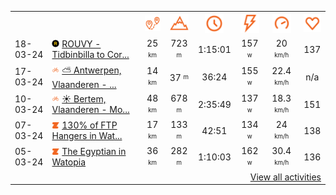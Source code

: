 <table>
    <tr>
        <th></th>
        <th></th>
        <th align="center"><img src="https://raw.githubusercontent.com/robiningelbrecht/strava-activities/master/public/distance.svg" width="30" alt="distance" title="distance"/></th>
        <th align="center"><img src="https://raw.githubusercontent.com/robiningelbrecht/strava-activities/master/public/elevation.svg" width="30" alt="elevation" title="elevation"/></th>
        <th align="center"><img src="https://raw.githubusercontent.com/robiningelbrecht/strava-activities/master/public/time.svg" width="30" alt="time" title="time"/></th>
        <th align="center"><img src="https://raw.githubusercontent.com/robiningelbrecht/strava-activities/master/public/average-watt.svg" width="30" alt="average watts" title="average watts"/></th>
        <th align="center"><img src="https://raw.githubusercontent.com/robiningelbrecht/strava-activities/master/public/average-speed.svg" width="30" alt="average speed" title="average speed"/></th>
        <th align="center"><img src="https://raw.githubusercontent.com/robiningelbrecht/strava-activities/master/public/heart-rate.svg" width="30" alt="average heart rate" title="average heart rate"/></th>
    </tr>
            <tr>
            <td>18-03-24</td>
            <td>
                                <img src="https://raw.githubusercontent.com/robiningelbrecht/strava-activities/master/public/activity-virtual-ride-rouvy.svg" width="12" alt="ROUVY - Tidbinbilla to Corin Dam | Australia" title="ROUVY - Tidbinbilla to Corin Dam | Australia"/>
<a href="https://www.strava.com/activities/10986740403" title="Kcal: 681 | Gear: None ">ROUVY - Tidbinbilla to Cor...</a>
            </td>
            <td align="center">25 <sup><sub>km</sub></sup></td>
            <td align="center">723 <sup><sub>m</sub></sup></td>
            <td align="center">1:15:01</td>
            <td align="center">157 <sup><sub>w</sub></sup></td>
            <td align="center">20 <sup><sub>km/h</sub></sup></td>
            <td align="center">137</td>
        </tr>
            <tr>
            <td>17-03-24</td>
            <td>
                <img src="https://raw.githubusercontent.com/robiningelbrecht/strava-activities/master/public/activity-ride.svg" width="12" alt="⛅ Antwerpen, Vlaanderen - Lunch Gravel Ride" title="⛅ Antwerpen, Vlaanderen - Lunch Gravel Ride"/>
<a href="https://www.strava.com/activities/10977504829" title="Kcal: 388 | Gear: None ">⛅ Antwerpen, Vlaanderen - ...</a>
            </td>
            <td align="center">14 <sup><sub>km</sub></sup></td>
            <td align="center">37 <sup><sub>m</sub></sup></td>
            <td align="center">36:24</td>
            <td align="center">155 <sup><sub>w</sub></sup></td>
            <td align="center">22.4 <sup><sub>km/h</sub></sup></td>
            <td align="center">n/a</td>
        </tr>
            <tr>
            <td>10-03-24</td>
            <td>
                <img src="https://raw.githubusercontent.com/robiningelbrecht/strava-activities/master/public/activity-ride.svg" width="12" alt="☀️ Bertem, Vlaanderen - Morning Mountain Bike Ride" title="☀️ Bertem, Vlaanderen - Morning Mountain Bike Ride"/>
<a href="https://www.strava.com/activities/10929185377" title="Kcal: 1514 | Gear: None ">☀️ Bertem, Vlaanderen - Mo...</a>
            </td>
            <td align="center">48 <sup><sub>km</sub></sup></td>
            <td align="center">678 <sup><sub>m</sub></sup></td>
            <td align="center">2:35:49</td>
            <td align="center">137 <sup><sub>w</sub></sup></td>
            <td align="center">18.3 <sup><sub>km/h</sub></sup></td>
            <td align="center">151</td>
        </tr>
            <tr>
            <td>07-03-24</td>
            <td>
                                <img src="https://raw.githubusercontent.com/robiningelbrecht/strava-activities/master/public/activity-virtual-ride-zwift.svg" width="12" alt="130% of FTP Hangers in Watopia" title="130% of FTP Hangers in Watopia"/>
<a href="https://www.strava.com/activities/10910399630" title="Kcal: 329 | Gear: None ">130% of FTP Hangers in Wat...</a>
            </td>
            <td align="center">17 <sup><sub>km</sub></sup></td>
            <td align="center">133 <sup><sub>m</sub></sup></td>
            <td align="center">42:51</td>
            <td align="center">134 <sup><sub>w</sub></sup></td>
            <td align="center">24 <sup><sub>km/h</sub></sup></td>
            <td align="center">138</td>
        </tr>
            <tr>
            <td>05-03-24</td>
            <td>
                                <img src="https://raw.githubusercontent.com/robiningelbrecht/strava-activities/master/public/activity-virtual-ride-zwift.svg" width="12" alt="The Egyptian in Watopia" title="The Egyptian in Watopia"/>
<a href="https://www.strava.com/activities/10896403880" title="Kcal: 648 | Gear: None ">The Egyptian in Watopia</a>
            </td>
            <td align="center">36 <sup><sub>km</sub></sup></td>
            <td align="center">282 <sup><sub>m</sub></sup></td>
            <td align="center">1:10:03</td>
            <td align="center">162 <sup><sub>w</sub></sup></td>
            <td align="center">30.4 <sup><sub>km/h</sub></sup></td>
            <td align="center">136</td>
        </tr>
                <tr>
            <td colspan="8" align="right"><a href="https://github.com/robiningelbrecht/strava-activities#activities">View all activities</a></td>
        </tr>
    </table>
